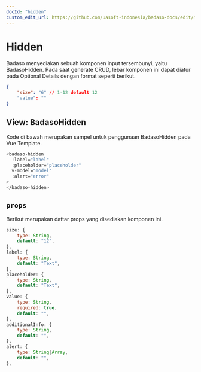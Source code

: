 ```yaml
---
docId: "hidden"
custom_edit_url: https://github.com/uasoft-indonesia/badaso-docs/edit/main/i18n/id/docusaurus-plugin-content-docs/current/components/hidden.md
---
```


# Hidden

Badaso menyediakan sebuah komponen input tersembunyi, yaitu BadasoHidden. Pada saat generate CRUD, lebar komponen ini dapat diatur pada Optional Details dengan format seperti berikut.

```json
{
    "size": "6" // 1-12 default 12
    "value": ""
}
```

## View: BadasoHidden

Kode di bawah merupakan sampel untuk penggunaan BadasoHidden pada Vue Template.

```bash
<badaso-hidden
  :label="label"
  :placeholder="placeholder"
  v-model="model"
  :alert="error"
>
</badaso-hidden>
```

## `props`

Berikut merupakan daftar props yang disediakan komponen ini.

```js
size: {
    type: String,
    default: "12",
},
label: {
    type: String,
    default: "Text",
},
placeholder: {
    type: String,
    default: "Text",
},
value: {
    type: String,
    required: true,
    default: "",
},
additionalInfo: {
    type: String,
    default: "",
},
alert: {
    type: String|Array,
    default: "",
},
```
